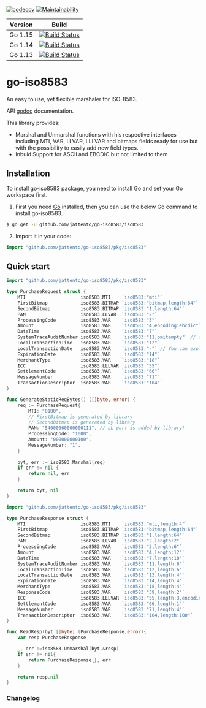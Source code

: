 [![codecov](https://codecov.io/gh/jattento/go-iso8583/branch/master/graph/badge.svg)](https://codecov.io/gh/jattento/go-iso8583)
[![Maintainability](https://api.codeclimate.com/v1/badges/94a2058a2b0823cf31be/maintainability)](https://codeclimate.com/github/jattento/go-iso8583/maintainability)

| Version   |      Build      |
|----------|:-------------:|
| Go 1.15 |[![Build Status](https://travis-ci.com/jattento/go-iso8583.svg?branch=master)](https://travis-ci.com/jattento/go-iso8583)|
| Go 1.14 |[![Build Status](https://travis-ci.com/jattento/go-iso8583.svg?branch=master)](https://travis-ci.com/jattento/go-iso8583)|
| Go 1.13 |[![Build Status](https://travis-ci.com/jattento/go-iso8583.svg?branch=master)](https://travis-ci.com/jattento/go-iso8583)|
# go-iso8583

An easy to use, yet flexible marshaler for ISO-8583.

API [godoc](https://godoc.org/github.com/jattento/go-iso8583/pkg/iso8583) documentation.

This library provides:
- Marshal and Unmarshal functions with his respective interfaces
including MTI, VAR, LLVAR, LLLVAR and bitmaps fields ready for use
but with the possibility to easily add new field types.
- Inbuid Support for ASCII and EBCDIC but not limited to them


## Installation

To install go-iso8583 package, you need to install Go and set your Go workspace first.

1. First you need [Go](https://golang.org/) installed, then you can use the below Go command to install go-iso8583.
```sh
$ go get -u github.com/jattento/go-iso8583/iso8583
```

2. Import it in your code:
```go
import "github.com/jattento/go-iso8583/pkg/iso8583"
```

## Quick start

```go
import "github.com/jattento/go-iso8583/pkg/iso8583"

type PurchaseRequest struct {
	MTI                    iso8583.MTI    `iso8583:"mti"`
	FirstBitmap            iso8583.BITMAP `iso8583:"bitmap,length:64"` // length is the maximum amount of represented elements.
	SecondBitmap           iso8583.BITMAP `iso8583:"1,length:64"`      // length is the maximum amount of represented elements.
	PAN                    iso8583.LLVAR  `iso8583:"2"`
	ProcessingCode         iso8583.VAR    `iso8583:"3"`
	Amount                 iso8583.VAR    `iso8583:"4,encoding:ebcdic"` // By default ASCII is assumed but dont limit yourself!
	DateTime               iso8583.VAR    `iso8583:"7"`
	SystemTraceAuditNumber iso8583.VAR    `iso8583:"11,omitempty"` // omitempty is supported!
	LocalTransactionTime   iso8583.VAR    `iso8583:"12"`
	LocalTransactionDate   iso8583.VAR    `iso8583:"-"` // You can explicitly ignore a field.
	ExpirationDate         iso8583.VAR    `iso8583:"14"`
	MerchantType           iso8583.VAR    `iso8583:"18"`
	ICC                    iso8583.LLLVAR `iso8583:"55"`
	SettlementCode         iso8583.VAR    `iso8583:"66"`
	MessageNumber          iso8583.VAR    `iso8583:"71"`
	TransactionDescriptor  iso8583.VAR    `iso8583:"104"`
}

func GenerateStaticReqBytes() ([]byte, error) {
	req := PurchaseRequest{
		MTI: "0100",
		// FirstBitmap is generated by library
		// SecondBitmap is generated by library
		PAN: "54000000000000111", // LL part is added by library!
		ProcessingCode: "1000",
		Amount: "000000000100",
		MessageNumber: "1",
	}
	
	byt, err := iso8583.Marshal(req)
	if err != nil {
		return nil, err
	}

	return byt, nil
}
```

```go
import "github.com/jattento/go-iso8583/pkg/iso8583"

type PurchaseResponse struct {
	MTI                    iso8583.MTI    `iso8583:"mti,length:4"`
	FirstBitmap            iso8583.BITMAP `iso8583:"bitmap,length:64"` // length is the maximum amount of represented elements.
	SecondBitmap           iso8583.BITMAP `iso8583:"1,length:64"`      // length is the maximum amount of represented elements.
	PAN                    iso8583.LLVAR  `iso8583:"2,length:2"`       // length is the amount of bytes of the LL part.
	ProcessingCode         iso8583.VAR    `iso8583:"3,length:6"`
	Amount                 iso8583.VAR    `iso8583:"4,length:12"`
	DateTime               iso8583.VAR    `iso8583:"7,length:10"`
	SystemTraceAuditNumber iso8583.VAR    `iso8583:"11,length:6"`
	LocalTransactionTime   iso8583.VAR    `iso8583:"12,length:6"`
	LocalTransactionDate   iso8583.VAR    `iso8583:"13,length:4"`
	ExpirationDate         iso8583.VAR    `iso8583:"14,length:4"`
	MerchantType           iso8583.VAR    `iso8583:"18,length:4"`
	ResponseCode           iso8583.VAR    `iso8583:"39,length:2"`
	ICC                    iso8583.LLLVAR `iso8583:"55,length:3,encoding:ebcdic/ascii"` // LLL and VAR part use different encoding? Use a / to indicate both
	SettlementCode         iso8583.VAR    `iso8583:"66,length:1"`
	MessageNumber          iso8583.VAR    `iso8583:"71,length:4"`
	TransactionDescriptor  iso8583.VAR    `iso8583:"104,length:100"`
}

func ReadResp(byt []byte) (PurchaseResponse,error){
	var resp PurchaseResponse

	_, err :=iso8583.Unmarshal(byt,&resp)
	if err != nil{
		return PurchaseResponse{}, err
	}

	return resp,nil
}
```

### [Changelog](changelog.md)